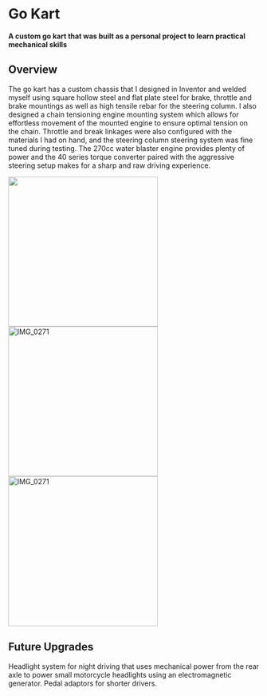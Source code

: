 <h1> Go Kart</h1>

<p>
  <strong>A custom go kart that was built as a personal project to learn practical mechanical skills</strong>
</p>

<h2>Overview</h2>

The go kart has a custom chassis that I designed in Inventor and welded myself using square hollow steel and flat plate steel for brake, throttle and brake mountings as well as high tensile rebar for the steering column. I also designed a chain tensioning engine mounting system which allows for effortless movement of the mounted engine to ensure optimal tension on the chain. Throttle and break linkages were also configured with the materials I had on hand, and the steering column steering system was fine tuned during testing. The 270cc water blaster engine provides plenty of power and the 40 series torque converter paired with the aggressive steering setup makes for a sharp and raw driving experience.

<img src="https://github.com/user-attachments/assets/0d27d889-3b26-47bf-ae9b-97e576a13d11" width="300" style="margin-right: 200px;" />

<img src="https://github.com/user-attachments/assets/c65deb80-03d9-417c-8c83-35a311a46e98" alt="IMG_0271" width="300" style="margin-right: 200px;" />

<img src="https://github.com/user-attachments/assets/9e9b3db2-9ebf-42ae-915b-3c07d12bee91" alt="IMG_0271" width="300" style="margin-right: 200px;" />


<h2>Future Upgrades</h2>

Headlight system for night driving that uses mechanical power from the rear axle to power small motorcycle headlights using an electromagnetic generator. 
Pedal adaptors for shorter drivers.
